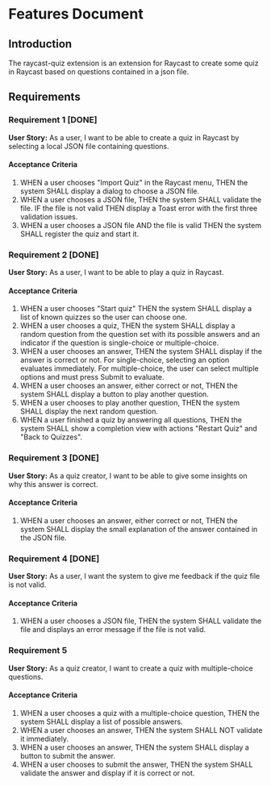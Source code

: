 # Features Document

## Introduction

The raycast-quiz extension is an extension for Raycast to create some quiz in Raycast based on questions contained in a json file.

## Requirements

### Requirement 1 [DONE]

**User Story:** As a user, I want to be able to create a quiz in Raycast by selecting a local JSON file containing questions.

#### Acceptance Criteria

1. WHEN a user chooses "Import Quiz" in the Raycast menu, THEN the system SHALL display a dialog to choose a JSON file.
2. WHEN a user chooses a JSON file, THEN the system SHALL validate the file. IF the file is not valid THEN display a Toast error with the first three validation issues. 
3. WHEN a user chooses a JSON file AND the file is valid THEN the system SHALL register the quiz and start it.

### Requirement 2 [DONE]

**User Story:** As a user, I want to be able to play a quiz in Raycast.

#### Acceptance Criteria

1. WHEN a user chooses "Start quiz" THEN the system SHALL display a list of known quizzes so the user can choose one.
2. WHEN a user chooses a quiz, THEN the system SHALL display a random question from the question set with its possible answers and an indicator if the question is single-choice or multiple-choice.
3. WHEN a user chooses an answer, THEN the system SHALL display if the answer is correct or not. For single-choice, selecting an option evaluates immediately. For multiple-choice, the user can select multiple options and must press Submit to evaluate.
4. WHEN a user chooses an answer, either correct or not, THEN the system SHALL display a button to play another question. 
5. WHEN a user chooses to play another question, THEN the system SHALL display the next random question.
6. WHEN a user finished a quiz by answering all questions, THEN the system SHALL show a completion view with actions "Restart Quiz" and "Back to Quizzes".

### Requirement 3 [DONE]

**User Story:** As a quiz creator, I want to be able to give some insights on why this answer is correct.

#### Acceptance Criteria

1. WHEN a user chooses an answer, either correct or not, THEN the system SHALL display the small explanation of the answer contained in the JSON file.

### Requirement 4 [DONE]

**User Story:** As a user, I want the system to give me feedback if the quiz file is not valid.

#### Acceptance Criteria

1. WHEN a user chooses a JSON file, THEN the system SHALL validate the file and displays an error message if the file is not valid.

### Requirement 5

**User Story:** As a quiz creator, I want to create a quiz with multiple-choice questions.

#### Acceptance Criteria

1. WHEN a user chooses a quiz with a multiple-choice question, THEN the system SHALL display a list of possible answers.
2. WHEN a user chooses an answer, THEN the system SHALL NOT validate it immediately.
3. WHEN a user chooses an answer, THEN the system SHALL display a button to submit the answer.
4. WHEN a user chooses to submit the answer, THEN the system SHALL validate the answer and display if it is correct or not.

